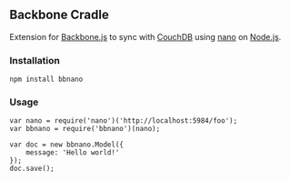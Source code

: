 Backbone Cradle
---------------

Extension for [Backbone.js] to sync with [CouchDB] using [nano] on [Node.js].

 [Backbone.js]: http://documentcloud.github.com/backbone/
 [CouchDB]: http://couchdb.apache.org/
 [nano]: https://github.com/dscape/nano
 [Node.js]: http://nodejs.org/

### Installation

    npm install bbnano

### Usage

    var nano = require('nano')('http://localhost:5984/foo');
    var bbnano = require('bbnano')(nano);

    var doc = new bbnano.Model({
        message: 'Hello world!'
    });
    doc.save();
